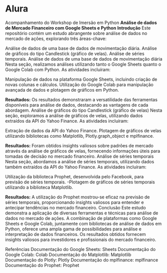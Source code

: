# Alura
Acompanhamento do Workshop de Imersão em Python
**Análise de dados de Mercado Financeiro com Google Sheets e Python**
**Introdução**
Este repositório contém um estudo abrangente sobre análise de dados no mercado de ações, explorando três áreas-chave:

Análise de dados de uma base de dados de movimentação diária.
Análise de gráficos do tipo Candlestick (gráfico de velas).
Análise de séries temporais.
Análise de dados de uma base de dados de movimentação diária
Nesta seção, realizamos análises utilizando tanto o Google Sheets quanto o Google Colab com Python. As atividades incluíram:

Manipulação de dados na plataforma Google Sheets, incluindo criação de novas colunas e cálculos.
Utilização do Google Colab para manipulação avançada de dados e plotagem de gráficos em Python.

**Resultados:** 
Os resultados demonstraram a versatilidade das ferramentas disponíveis para análise de dados, destacando as vantagens de cada abordagem.
Análise de gráficos do tipo Candlestick (gráfico de velas)
Nesta seção, exploramos a análise de gráficos de velas, utilizando dados extraídos da API do Yahoo Finance. As atividades incluíram:

Extração de dados da API do Yahoo Finance.
Plotagem de gráficos de velas utilizando bibliotecas como Matplotlib, Plotly.graph_object e mplfinance.

**Resultados:** 
Foram obtidos insights valiosos sobre padrões de mercado através da análise de gráficos de velas, fornecendo informações úteis para tomadas de decisão no mercado financeiro.
Análise de séries temporais
Nesta seção, abordamos a análise de séries temporais, utilizando dados também extraídos da API do Yahoo Finance. As atividades incluíram:

Utilização da biblioteca Prophet, desenvolvida pelo Facebook, para previsão de séries temporais. -Plotagem de gráficos de séries temporais utilizando a biblioteca Matplotlib.

**Resultados:** 
A utilização do Prophet mostrou-se eficaz na previsão de séries temporais, proporcionando insights valiosos para entender e antecipar tendências no mercado financeiro.
Conclusão
Este estudo demonstra a aplicação de diversas ferramentas e técnicas para análise de dados no mercado de ações. A combinação de plataformas como Google Sheets e Google Colab, juntamente com bibliotecas de análise de dados em Python, oferece uma ampla gama de possibilidades para análise e interpretação de dados financeiros. Os resultados obtidos fornecem insights valiosos para investidores e profissionais do mercado financeiro.

Referências
Documentação do Google Sheets: Sheets
Documentação do Google Colab: Colab
Documentação do Matplotlib: Matplotlib
Documentação do Plotly: Plotly
Documentação do mplfinance: mplfinance
Documentação do Prophet: Prophet
